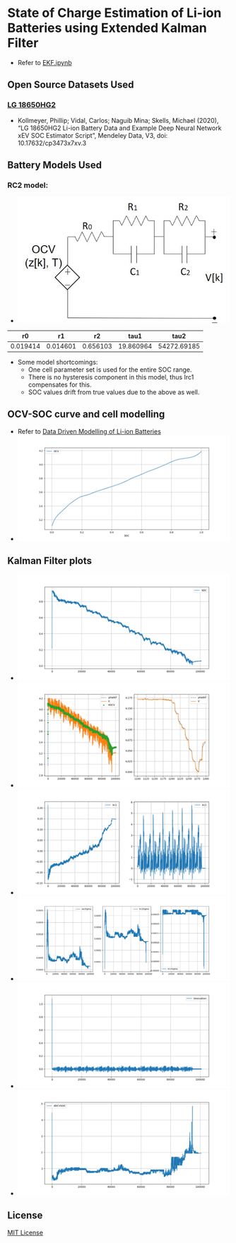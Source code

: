 # State of Charge Estimation of Li-ion Batteries using Extended Kalman Filter
- Refer to [EKF.ipynb](EKF.ipynb)

## Open Source Datasets Used
### [LG 18650HG2](https://data.mendeley.com/datasets/cp3473x7xv/3)
- Kollmeyer, Phillip; Vidal, Carlos; Naguib Mina; Skells, Michael  (2020), “LG 18650HG2 Li-ion Battery Data and Example Deep Neural Network xEV SOC Estimator Script”, Mendeley Data, V3, doi: 10.17632/cp3473x7xv.3

## Battery Models Used
### RC2 model:
- ![rc2](images/rc2.jpg)

| r0       | r1       | r2       | tau1         | tau2        |
|----------|----------|----------|--------------|-------------|
| 0.019414 | 0.014601 | 0.656103 | 19.860964    | 54272.69185 |

- Some model shortcomings:
    - One cell parameter set is used for the entire SOC range.
    - There is no hysteresis component in this model, thus Irc1 compensates for this.
    - SOC values drift from true values due to the above as well.

## OCV-SOC curve and cell modelling
- Refer to [Data Driven Modelling of Li-ion Batteries](https://github.com/raghuramshankar/data-driven-modelling-of-li-ion-batteries)
- ![ocv-soc](images/ocv-soc.png)

## Kalman Filter plots
- ![soc](images/soc.png)
- ![voltage](images/voltage.png)
- ![irc](images/irc.png)
- ![sigma](images/sigma.png)
- ![innovation](images/innovation.png)
- ![docvsoc](images/docvsoc.png)

## License
[MIT License](LICENSE)